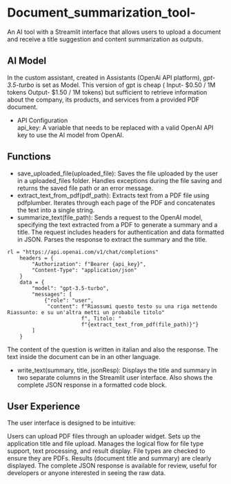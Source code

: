 # Document_summarization_tool-

An AI tool with a Streamlit interface that allows users to upload a document and receive a title suggestion and content summarization as outputs. 


## AI Model ##

In the custom assistant, created in Assistants (OpenAi API platform), <i>gpt-3.5-turbo</i> is set as Model.
This version of gpt is cheap ( Input- $0.50 / 1M tokens Output- $1.50 / 1M tokens) but sufficient to retrieve information about the company, its products, and services from a provided PDF document.
- API Configuration <br>
api_key: A variable that needs to be replaced with a valid OpenAI API key to use the AI model from OpenAI.
## Functions ##
- save_uploaded_file(uploaded_file):
Saves the file uploaded by the user in a uploaded_files folder. Handles exceptions during the file saving and returns the saved file path or an error message.
- extract_text_from_pdf(pdf_path):
Extracts text from a PDF file using pdfplumber. Iterates through each page of the PDF and concatenates the text into a single string.
- summarize_text(file_path):
Sends a request to the OpenAI model, specifying the text extracted from a PDF to generate a summary and a title. The request includes headers for authentication and data formatted in JSON. Parses the response to extract the summary and the title.
```
rl = "https://api.openai.com/v1/chat/completions"
    headers = {
        "Authorization": f"Bearer {api_key}",
        "Content-Type": "application/json"
    }
    data = {
        "model": "gpt-3.5-turbo",
        "messages": [
            {"role": "user",
             "content": f"Riassumi questo testo su una riga mettendo Riassunto: e su un'altra metti un probabile titolo"
                        f", Titolo: "
                        f"{extract_text_from_pdf(file_path)}"}
        ]
    }
```
The content of the question is written in italian and also the response.
The text inside the document can be in an other language.
- write_text(summary, title, jsonResp):
Displays the title and summary in two separate columns in the Streamlit user interface. Also shows the complete JSON response in a formatted code block.

## User Experience ##
The user interface is designed to be intuitive:

Users can upload PDF files through an uploader widget.
Sets up the application title and file upload. Manages the logical flow for file type support, text processing, and result display.
File types are checked to ensure they are PDFs.
Results (document title and summary) are clearly displayed.
The complete JSON response is available for review, useful for developers or anyone interested in seeing the raw data.
